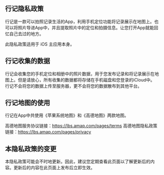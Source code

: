 ## 行记隐私政策
行记是一款可以拍照记录生活的App，利用手机定位功能将记录展示在地图上。也可以将照片导进App中，并且提取照片中的定位和拍摄信息。让您打开App就能回忆自己去过的地方。

此隐私政策适用于 iOS 主应用本身。

## 行记收集的数据
行记会收集您的手机定位和相册中的照片数据，用于您发布记录和将记录展示在地图上。但是请放心，所有收集的数据都将存储在手机磁盘和您登录的iCloud中。行记不会将您的数据上传至服务器，更不会将您的数据散布到其他平台。

## 行记地图的使用
行记在App中共使用《苹果系统地图》和《高德地图》两款地图。

高德地图服务协议链接：https://lbs.amap.com/pages/terms
高德地图隐私政策链接：https://lbs.amap.com/pages/privacy

## 本隐私政策的变更
本隐私政策可能会不时地更新。因此，建议您定期查看此页面以了解更新后的内容。更新后的内容在此页面上发布后立即生效。